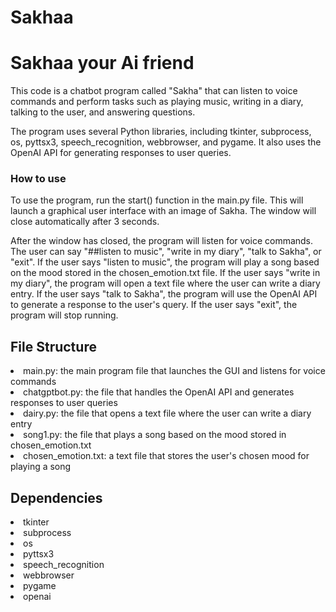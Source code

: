 # Sakhaa
<h1>Sakhaa your Ai friend</h1>
This code is a chatbot program called "Sakha" that can listen to voice commands and perform tasks such as playing music, writing in a diary, talking to the user, and answering questions.

The program uses several Python libraries, including tkinter, subprocess, os, pyttsx3, speech_recognition, webbrowser, and pygame. It also uses the OpenAI API for generating responses to user queries.

<h3>How to use</h3>
To use the program, run the start() function in the main.py file. This will launch a graphical user interface with an image of Sakha. The window will close automatically after 3 seconds.

After the window has closed, the program will listen for voice commands.
The user can say "##listen to music", "write in my diary", "talk to Sakha", or "exit". If the user says "listen to music", the program will play a song based on the mood stored in the chosen_emotion.txt file. If the user says "write in my diary", the program will open a text file where the user can write a diary entry. If the user says "talk to Sakha", the program will use the OpenAI API to generate a response to the user's query. If the user says "exit", the program will stop running.

<h2><b>File Structure</b></h2>
<li>main.py: the main program file that launches the GUI and listens for voice commands</li>
<li>chatgptbot.py: the file that handles the OpenAI API and generates responses to user queries</li>
<li>dairy.py: the file that opens a text file where the user can write a diary entry</li>
<li>song1.py: the file that plays a song based on the mood stored in chosen_emotion.txt</li>
<li>chosen_emotion.txt: a text file that stores the user's chosen mood for playing a song
</li>
<h2><b>Dependencies</b></h2>

<li>tkinter</li>
<li>subprocess</li>
<li>os</li>
<li>pyttsx3</li>
<li>speech_recognition</li>
<li>webbrowser</li>
<li>pygame</li>
<li>openai</li>
